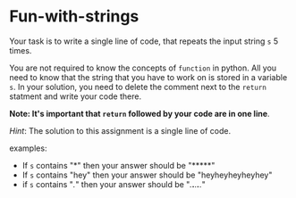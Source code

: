 # Fun-with-strings

Your task is to write a single line of code, that repeats the input string `s` 5 times. 

You are not required to know the concepts of `function` in python. All you need to know that the string that you have to work on is stored in a variable `s`. In your solution, you need to delete the comment next to the `return` statment and write your code there. 

**Note: It's important that `return` followed by your code are in one line**.

*Hint*: The solution to this assignment is a single line of code. 

examples:
- If `s` contains "\*" then your answer should be "*****"
- If `s` contains "hey" then your answer should be "heyheyheyheyhey"
- if `s` contains "*.*" then your answer should be "*.**.**.**.**.*"
